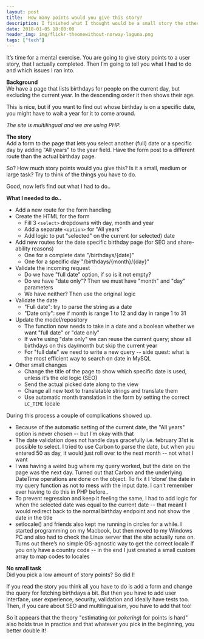 ```yaml
---
layout: post
title:  How many points would you give this story?
description: I finished what I thought would be a small story the other day. A blogpost about the dangers of pokering story points.
date: 2018-01-05 18:00:00
header_img: img/flickr-theonewithout-norway-laguna.png
tags: ["tech"]
---
```


It’s time for a mental exercise. You are going to give story points to a user story, that I actually completed. 
Then I’m going to tell you what I had to do and which issues I ran into.

**Background**  
We have a page that lists birthdays for people on the current day, but excluding the current year. In the descending order it then shows their age.

This is nice, but if you want to find out whose birthday is on a specific date, you might have to wait a year for it to come around.

_The site is  multilingual and we are using PHP._

**The story**  
Add a form to the page that lets you select another (full) date or a specific day by adding "All years" to the year field. 
Have the form post to a different route than the actual birthday page.

So? How much story points would you give this? Is it a small, medium or large task?
Try to think of the things you have to do.

Good, now let’s find out what I had to do..

**What I needed to do..**  
- Add a new route for the form handling
- Create the HTML for the form
    - Fill 3 `<select>` dropdowns with day, month and year
    - Add a separate `<option>` for "All years"
    - Add logic to put "selected" on the current (or selected) date
- Add new routes for the date specific birthday page (for SEO and share-ability reasons)
    - One for a complete date "/birthdays/{date}"
    - One for a specific day "/birthdays/{month}/{day}"
- Validate the incoming request
    - Do we have "full date" option, if so is it not empty?
    - Do we have "date only"? Then we must have "month" and "day" parameters
    - We have neither? Then use the original logic
- Validate the date
    - "Full date": try to parse the string as a date
    - "Date only": see if month is range 1 to 12 and day in range 1 to 31
- Update the model/repository
    - The function now needs to take in a date and a boolean whether we want "full date" or "date only"
    - If we’re using "date only" we can reuse the current query; show all birthdays on this day/month but skip the current year
    - For "full date" we need to write a new query -- side quest: what is the most efficient way to search on date in MySQL
- Other small changes
    - Change the title of the page to show which specific date is used, unless it’s the old logic (SEO)
    - Send the actual picked date along to the view
    - Change all new text to translatable strings and translate them
    - Use automatic month translation in the form by setting the correct `LC_TIME` locale

During this process a couple of complications showed up.
- Because of the automatic setting of the current date, the "All years" option is never chosen -- but I’m okay with that
- The date validation does not handle days gracefully i.e. february 31st is possible to select. 
I tried to use Carbon to parse the date, but when you entered 50 as day, it would just roll over to the next month -- not what I want
- I was having a weird bug where my query worked, but the date on the page was the next day. 
Turned out that Carbon and the underlying DateTime operations are done on the object. 
To fix it I ‘clone’ the date in my query function as not to mess with the input date. I can’t remember ever having to do this in PHP before..
- To prevent regression and keep it feeling the same, I had to add logic for when the selected date was equal to the current date -- 
that meant I would redirect back to the normal birthday endpoint and not show the date in the title
- setlocale() and friends also kept me running in circles for a while. I started programming on my Macbook, 
but then moved to my Windows PC and also had to check the Linux server that the site actually runs on. 
Turns out there’s no simple OS-agnostic way to get the correct locale if you only have a country code -- 
in the end I just created a small custom array to map codes to locales

**No small task**  
Did you pick a low amount of story points? So did I!

If you read the story you think all you have to do is add a form and change the query for fetching birthdays a bit. 
But then you have to add user interface, user experience, security, validation and ideally have tests too. 
Then, if you care about SEO and multilingualism, you have to add that too!

So it appears that the theory "estimating (or _pokering_) for points is hard" also holds true in practice
and that whatever you pick in the beginning, you better double it!
